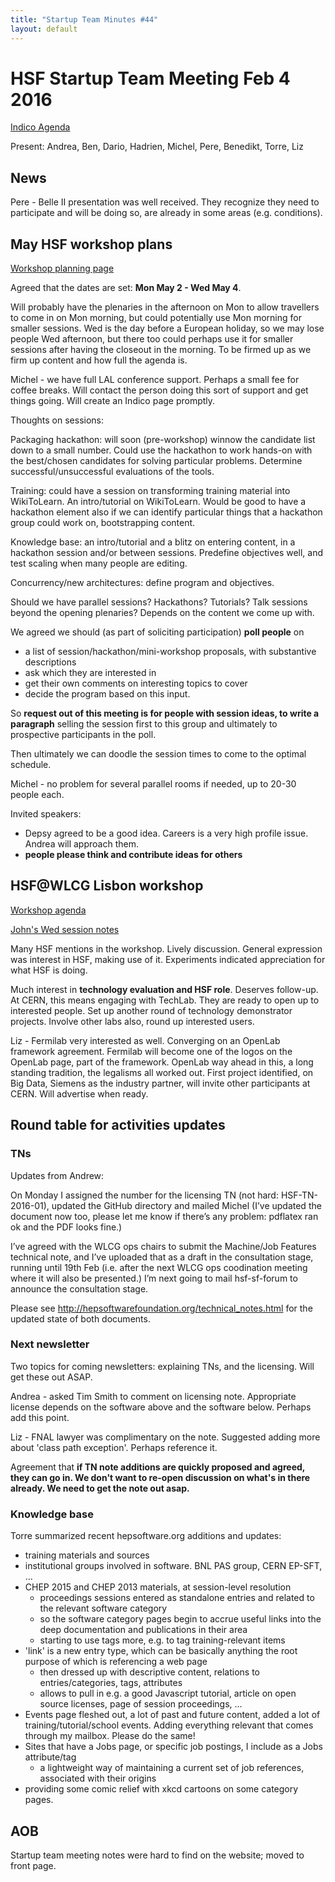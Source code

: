 ```yaml
---
title: "Startup Team Minutes #44"
layout: default
---
```


# HSF Startup Team Meeting Feb 4 2016

[Indico Agenda](https://indico.cern.ch/event/493741/)

Present: Andrea, Ben, Dario, Hadrien, Michel, Pere, Benedikt, Torre, Liz

## News

Pere - Belle II presentation was well received.  They recognize they need to participate and will be doing so, are already in some areas (e.g. conditions). 

## May HSF workshop plans

[Workshop planning page](https://docs.google.com/document/d/1IDVf860BB_qujt9EmsuxjO8Kv13sf5WhOtg9DV_4DGM/edit#heading=h.1vgw5hq1cv17)

Agreed that the dates are set: **Mon May 2 - Wed May 4**.

Will probably have the plenaries in the afternoon on Mon to allow travellers to come in on Mon morning, but could potentially use Mon morning for smaller sessions. Wed is the day before a European holiday, so we may lose people Wed afternoon, but there too could perhaps use it for smaller sessions after having the closeout in the morning. To be firmed up as we firm up content and how full the agenda is.

Michel - we have full LAL conference support. Perhaps a small fee for coffee breaks. Will contact the person doing this sort of support and get things going. Will create an Indico page promptly.

Thoughts on sessions:

Packaging hackathon: will soon (pre-workshop) winnow the candidate list down to a small number. Could use the hackathon to work hands-on with the best/chosen candidates for solving particular problems. Determine successful/unsuccessful evaluations of the tools. 

Training: could have a session on transforming training material into WikiToLearn. An intro/tutorial on WikiToLearn. Would be good to have a hackathon element also if we can identify particular things that a hackathon group could work on, bootstrapping content.

Knowledge base: an intro/tutorial and a blitz on entering content, in a hackathon session and/or between sessions. Predefine objectives well, and test scaling when many people are editing.

Concurrency/new architectures: define program and objectives.

Should we have parallel sessions? Hackathons? Tutorials? Talk sessions beyond the opening plenaries? Depends on the content we come up with.

We agreed we should (as part of soliciting participation) **poll people** on

- a list of session/hackathon/mini-workshop proposals, with substantive descriptions
- ask which they are interested in
- get their own comments on interesting topics to cover
- decide the program based on this input.

So **request out of this meeting is for people with session ideas, to write a paragraph** selling the session first to this group and ultimately to prospective participants in the poll.

Then ultimately we can doodle the session times to come to the optimal schedule. 

Michel - no problem for several parallel rooms if needed, up to 20-30 people each.

Invited speakers:

- Depsy agreed to be a good idea. Careers is a very high profile issue. Andrea will approach them.
- **people please think and contribute ideas for others**

## HSF@WLCG Lisbon workshop

[Workshop agenda](https://indico.cern.ch/event/433164/other-view?view=standard)

[John's Wed session notes](https://indico.cern.ch/event/433164/contribution/21/note/)

Many HSF mentions in the workshop. Lively discussion. General expression was interest in HSF, making use of it. Experiments indicated appreciation for what HSF is doing. 

Much interest in **technology evaluation and HSF role**. Deserves follow-up. At CERN, this means engaging with TechLab. They are ready to open up to interested people. Set up another round of technology demonstrator projects. Involve other labs also, round up interested users.

Liz - Fermilab very interested as well. Converging on an OpenLab framework agreement. Fermilab will become one of the logos on the OpenLab page, part of the framework. OpenLab way ahead in this, a long standing tradition, the legalisms all worked out. First project identified, on Big Data, Siemens as the industry partner, will invite other participants at CERN. Will advertise when ready.

## Round table for activities updates

### TNs

Updates from Andrew:

On Monday I assigned the number for the licensing TN (not hard: HSF-TN-2016-01), updated the GitHub directory and mailed Michel (I’ve updated the document now too, please let me know if there’s any problem: pdflatex ran ok and the PDF looks fine.)

I’ve agreed with the WLCG ops chairs to submit the Machine/Job Features technical note, and I’ve uploaded that as a draft in the consultation stage, running until 19th Feb (i.e.  after the next WLCG ops coodination meeting where it will also be presented.) I’m next going to mail hsf-sf-forum to announce the consultation stage.

Please see <http://hepsoftwarefoundation.org/technical_notes.html> for the updated state of both documents.

### Next newsletter

Two topics for coming newsletters: explaining TNs, and the licensing. Will get these out ASAP.

Andrea - asked Tim Smith to comment on licensing note. Appropriate license depends on the software above and the software below. Perhaps add this point. 

Liz - FNAL lawyer was complimentary on the note. Suggested adding more about 'class path exception'. Perhaps reference it.

Agreement that **if TN note additions are quickly proposed and agreed, they can go in. We don't want to re-open discussion on what's in there already. We need to get the note out asap.**

### Knowledge base

Torre summarized recent hepsoftware.org additions and updates:

- training materials and sources
- institutional groups involved in software. BNL PAS group, CERN EP-SFT, ...
- CHEP 2015 and CHEP 2013 materials, at session-level resolution
    - proceedings sessions entered as standalone entries and related to the relevant software category
    - so the software category pages begin to accrue useful links into the deep documentation and publications in their area
    - starting to use tags more, e.g. to tag training-relevant items
- 'link' is a new entry type, which can be basically anything the root purpose of which is referencing a web page
    - then dressed up with descriptive content, relations to entries/categories, tags, attributes
    - allows to pull in e.g. a good Javascript tutorial, article on open source licenses, page of session proceedings, ...
- Events page fleshed out, a lot of past and future content, added a lot of training/tutorial/school events. Adding everything relevant that comes through my mailbox. Please do the same!
- Sites that have a Jobs page, or specific job postings, I include as a Jobs attribute/tag
    - a lightweight way of maintaining a current set of job references, associated with their origins
- providing some comic relief with xkcd cartoons on some category pages.

## AOB

Startup team meeting notes were hard to find on the website; moved to front page.

